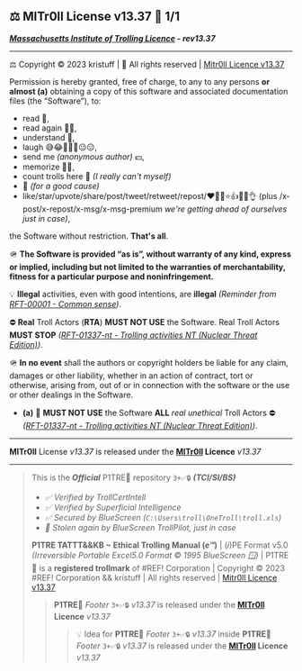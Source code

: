 ## ⚖️ MITr0ll License v13.37 🧵 1/1

***[Massachusetts Institute of Trolling Licence](#mitr0ll-license-v1337) - rev13.37*** 

------------

⚖️ Copyright © 2023 kristuff | 🔑 All rights reserved | [Mitr0ll Licence v13.37](/LICENSE.md)

Permission is hereby granted, free of charge, to any to any persons **or almost (a)** obtaining a copy of this software and associated documentation files (the “Software”), to:
-   read 👀, 
-   read again 👀👀, 
-   understand 🧠,
-   laugh 😅😂🤣😬🥹😐😑,
-   send me *(anonymous author)* 💵,
-   memorize 🧠😬,
-   count trolls here 🧠 *(I really can't myself)*
-   🚬 *(for a good cause)*  
-   like/star/upvote/share/post/tweet/retweet/repost/❤️💙💛⭐️👍🎯🔗👌 (plus /x-post/x-repost/x-msg/x-msg-premium *we're getting ahead of ourselves just in case)*,

the Software without restriction. **That's all**.

🪖 **The Software is provided “as is”, without warranty of any kind, express or implied, including but not limited to the warranties of merchantability, fitness for a particular purpose and noninfringement.** 

💡 **Illegal** activities, even with good intentions, are **illegal** *(Reminder from [RFT-00001 - Common sense](/TATTTKB/RFT__Rules_For_Trolling/README.md#rft-00001---common-sense))*.   

⛔️ **Real** Troll Actors (**RTA**) **MUST NOT USE** the Software. Real Troll Actors **MUST STOP** *([RFT-01337-nt - Trolling activities NT *(Nuclear Threat Edition)*](/TATTTKB/RFT__Rules_For_Trolling/README.md#rft-01337-nt---trolling-activities-nt-nuclear-threat-edition))*.

🪖 **In no event** shall the authors or copyright holders be liable for any claim, damages or other liability, whether in an action of contract, tort or otherwise, arising from, out of or in connection with the software or the use or other dealings in the Software.

-   **(a)** 🚫 **MUST NOT USE** the Software **ALL** *real* *unethical* Troll Actors ⛔️ *([RFT-01337-nt - Trolling activities NT *(Nuclear Threat Edition)*](/TATTTKB/RFT__Rules_For_Trolling/README.md#rft-01337-nt---trolling-activities-nt-nuclear-threat-edition))*.

---------

**MITr0ll** License *v13.37* is released under the **[MITr0ll](/LICENSE.md) Licence** *v13.37*  

-------

> This is the ***Official*** P1TRE🤡 repository `3+✅🔒` ***(TCI/SI/BS)*** 
> - *✅ Verified by TrollCertIntell* 
> - *✅ Verified by Superficial Intelligence*
> - *✅ Secured by BlueScreen (`C:\Users\troll\OneTroll\troll.xls`)*
> - *🤖 Stolen again by BlueScreen TrollPilot, just in case*
>  
> **P1TRE TATTT&&KB ~ Ethical Trolling Manual (*e™*)** | (*i*)PE Format v5.0  *(Irreversible Portable Excel5.0 Format © 1995 BlueScreen 🪟)* | P1TRE🤡 is a **registered trollmark** of #REF! Corporation | Copyright © 2023 #REF! Corporation && kristuff | All rights reserved | [Mitr0ll Licence v13.37](/LICENSE.md)
> 
> > **P1TRE🤡** *Footer* `3+✅🔒` *v13.37*  is released under the **[MITr0ll](/LICENSE.md) Licence** *v13.37*  
> > > 💡 Idea for **P1TRE🤡** *Footer* `3+✅🔒` *v13.37* inside **P1TRE🤡** *Footer* `3+✅🔒` *v13.37* is released under the **[MITr0ll](/LICENSE.md) Licence** *v13.37*  